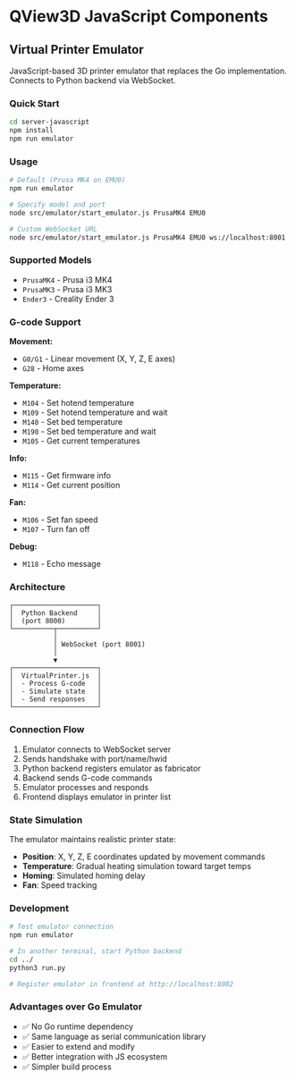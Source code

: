 # QView3D JavaScript Components

## Virtual Printer Emulator

JavaScript-based 3D printer emulator that replaces the Go implementation. Connects to Python backend via WebSocket.

### Quick Start

```bash
cd server-javascript
npm install
npm run emulator
```

### Usage

```bash
# Default (Prusa MK4 on EMU0)
npm run emulator

# Specify model and port
node src/emulator/start_emulator.js PrusaMK4 EMU0

# Custom WebSocket URL
node src/emulator/start_emulator.js PrusaMK4 EMU0 ws://localhost:8001
```

### Supported Models

- `PrusaMK4` - Prusa i3 MK4
- `PrusaMK3` - Prusa i3 MK3
- `Ender3` - Creality Ender 3

### G-code Support

**Movement:**
- `G0/G1` - Linear movement (X, Y, Z, E axes)
- `G28` - Home axes

**Temperature:**
- `M104` - Set hotend temperature
- `M109` - Set hotend temperature and wait
- `M140` - Set bed temperature
- `M190` - Set bed temperature and wait
- `M105` - Get current temperatures

**Info:**
- `M115` - Get firmware info
- `M114` - Get current position

**Fan:**
- `M106` - Set fan speed
- `M107` - Turn fan off

**Debug:**
- `M118` - Echo message

### Architecture

```
┌─────────────────────┐
│  Python Backend     │
│  (port 8000)        │
└──────────┬──────────┘
           │
           │ WebSocket (port 8001)
           │
           ▼
┌─────────────────────┐
│  VirtualPrinter.js  │
│  - Process G-code   │
│  - Simulate state   │
│  - Send responses   │
└─────────────────────┘
```

### Connection Flow

1. Emulator connects to WebSocket server
2. Sends handshake with port/name/hwid
3. Python backend registers emulator as fabricator
4. Backend sends G-code commands
5. Emulator processes and responds
6. Frontend displays emulator in printer list

### State Simulation

The emulator maintains realistic printer state:

- **Position**: X, Y, Z, E coordinates updated by movement commands
- **Temperature**: Gradual heating simulation toward target temps
- **Homing**: Simulated homing delay
- **Fan**: Speed tracking

### Development

```bash
# Test emulator connection
npm run emulator

# In another terminal, start Python backend
cd ../
python3 run.py

# Register emulator in frontend at http://localhost:8002
```

### Advantages over Go Emulator

- ✅ No Go runtime dependency
- ✅ Same language as serial communication library
- ✅ Easier to extend and modify
- ✅ Better integration with JS ecosystem
- ✅ Simpler build process
